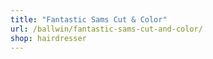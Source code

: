 ```yaml
---
title: "Fantastic Sams Cut & Color"
url: /ballwin/fantastic-sams-cut-and-color/
shop: hairdresser
---
```

